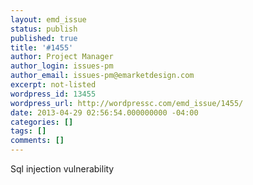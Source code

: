 ```yaml
---
layout: emd_issue
status: publish
published: true
title: '#1455'
author: Project Manager
author_login: issues-pm
author_email: issues-pm@emarketdesign.com
excerpt: not-listed
wordpress_id: 13455
wordpress_url: http://wordpressc.com/emd_issue/1455/
date: 2013-04-29 02:56:54.000000000 -04:00
categories: []
tags: []
comments: []
---
```

Sql injection vulnerability
